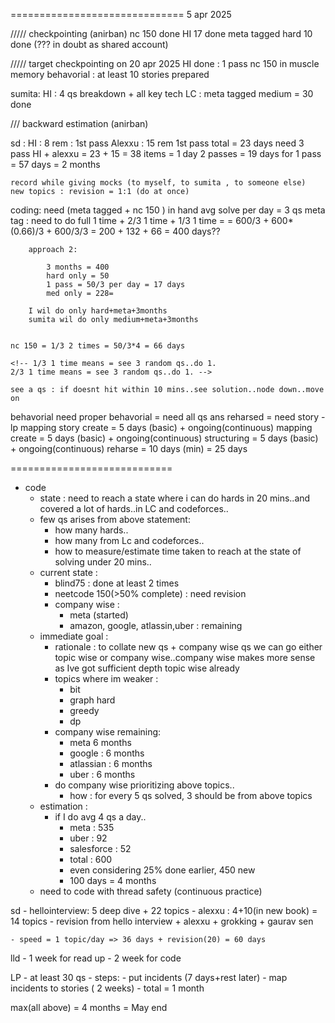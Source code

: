 
==============================
5 apr 2025


///// checkpointing (anirban)
nc 150 done
HI 17 done
meta tagged hard 10 done (??? in doubt as shared account)


///// target checkpointing on 20 apr 2025
HI done : 1 pass
nc 150 in muscle memory
behavorial : at least 10 stories prepared

sumita:
HI : 4 qs breakdown + all key tech
LC : meta tagged medium = 30 done



/// backward estimation (anirban)

sd :
    HI : 8 rem : 1st pass
    Alexxu : 15 rem 1st pass
    total = 23 days
    need 3 pass HI + alexxu = 23 + 15 = 38 items
        = 1 day 2 passes = 19 days for 1 pass = 57 days = 2 months

    record while giving mocks (to myself, to sumita , to someone else)
    new topics : revision = 1:1 (do at once)

coding:
    need (meta tagged + nc 150 ) in hand
    avg solve per day = 3 qs
    meta tag : need to do full 1 time + 2/3 1 time + 1/3 1 time =
            = 600/3 + 600*(0.66)/3 + 600/3/3
            = 200 + 132 + 66
            = 400 days??


        approach 2:

            3 months = 400
            hard only = 50
            1 pass = 50/3 per day = 17 days
            med only = 228= 

        I wil do only hard+meta+3months
        sumita wil do only medium+meta+3months


    nc 150 = 1/3 2 times = 50/3*4 = 66 days

    <!-- 1/3 1 time means = see 3 random qs..do 1.
    2/3 1 time means = see 3 random qs..do 1. -->

    see a qs : if doesnt hit within 10 mins..see solution..node down..move on

behavorial
need proper behavorial = need all qs ans reharsed = need story - lp mapping
story create = 5 days (basic) + ongoing(continuous)
mapping create = 5 days (basic) + ongoing(continuous)
structuring = 5 days (basic) + ongoing(continuous)
reharse = 10 days (min)
= 25 days

============================


- code
    - state : need to reach  a state where i can do hards in 20 mins..and covered a lot of hards..in LC and codeforces..
    - few qs arises from above statement:
        - how many hards..
        - how many from Lc and codeforces..
        - how to measure/estimate time taken to reach at the state of solving under 20 mins..
    - current state : 
        - blind75 : done at least 2 times
        - neetcode 150(>50% complete) : need revision
        - company wise :
            - meta (started)
            - amazon, google, atlassin,uber : remaining
    - immediate goal : 
        - rationale : to collate new qs + company wise qs we can
            go either topic wise or company wise..company wise makes more sense as Ive got sufficient depth topic wise already 
        - topics where im weaker :
            - bit
            - graph hard
            - greedy
            - dp
        - company wise remaining:
            - meta 6 months
            - google : 6 months
            - atlassian : 6 months
            - uber : 6 months
        - do company wise prioritizing above topics..
            - how : for every 5 qs solved, 3 should be from above topics
    - estimation :
        - if I do avg 4 qs a day..
            - meta : 535
            - uber : 92
            - salesforce : 52
            - total : 600
            - even considering 25% done earlier, 450 new
            - 100 days = 4 months
    - need to code with thread safety (continuous practice)
        


sd
    - hellointerview:  5 deep dive + 22 topics
    - alexxu : 4+10(in new book) = 14 topics
    - revision from hello interview + alexxu + grokking + gaurav sen 

    - speed = 1 topic/day => 36 days + revision(20) = 60 days


lld
    - 1 week for read up
    - 2 week for code


LP 
    - at least 30 qs
    - steps:
        - put incidents (7 days+rest later)
        - map incidents to stories ( 2 weeks)
        - total = 1 month

max(all above) = 4 months = May end

